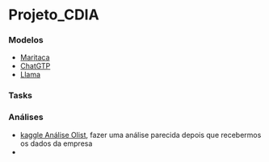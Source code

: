 # Projeto_CDIA
### Modelos
- [Maritaca](https://huggingface.co/maritaca-ai)
- [ChatGTP](https://chat.openai.com/)
- [Llama](https://ai.meta.com/llama/)

### Tasks

### Análises
- [kaggle Análise Olist](https://www.kaggle.com/code/krnilo/customer-reviews-analysis-brazilian-e-commerce/notebook), fazer uma análise parecida depois que recebermos os dados da empresa
- 
